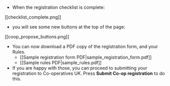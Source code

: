 * When the registration checklist is complete:

[[checklist_complete.png]]

* you will see some new buttons at the top of the page:

[[coop_propose_buttons.png]]

* You can now download a PDF copy of the registration form, and your Rules.
    * [[Sample registration form PDF|sample_registration_form.pdf]]
    * [[Sample rules PDF|sample_rules.pdf]]
* If you are happy with those, you can proceed to submitting your registration to Co-operatives UK. Press **Submit Co-op registration** to do this.